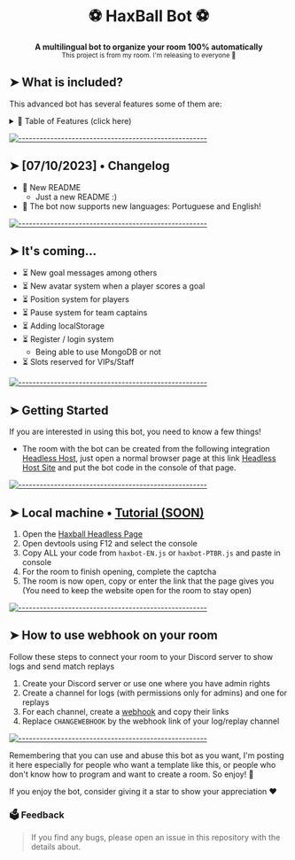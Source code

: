 <h1 align="center">⚽ HaxBall Bot ⚽</h1>

<p align="center">
  <b>A multilingual bot to organize your room 100% automatically</b></br>
  <sub>This project is from my room. I'm releasing to everyone 🙂<sub>
</p>

## ➤ What is included?

This advanced bot has several features some of them are:

<details>
<summary>📖 Table of Features (click here)</summary>
<br />

## ✨ Features

- ✅ Start of match notice
  - When the match starts, the bot notifies you in the chat.
- ✅ Goal announcements
  - Every goal (both teams) will be notified in the chat, with the author and the speed of the shot.
- ✅ End of game announcements
  - Notifies you when the match is over, with advanced statistics
- ✅ Webhook integration
- ✅ Replay and log system using [webhook](https://support.discord.com/hc/en-us/articles/228383668-Intro-to-Webhooks)
- ✅ Admin system
- ✅ Ban system
  
and much more...
</details>

[![-----------------------------------------------------](https://raw.githubusercontent.com/andreasbm/readme/master/assets/lines/colored.png)](#table-of-contents)

## ➤ [07/10/2023] • Changelog
- 🌟 New README
  - Just a new README :)
- 🌟 The bot now supports new languages: Portuguese and English!
 
[![-----------------------------------------------------](https://raw.githubusercontent.com/andreasbm/readme/master/assets/lines/colored.png)](#table-of-contents) 
  
## ➤ It's coming...
- ⏳ New goal messages among others
- ⏳ New avatar system when a player scores a goal
- ⏳ Position system for players
- ⏳ Pause system for team captains
- ⏳ Adding localStorage
- ⏳ Register / login system
  - Being able to use MongoDB or not
- ⏳ Slots reserved for VIPs/Staff
   
[![-----------------------------------------------------](https://raw.githubusercontent.com/andreasbm/readme/master/assets/lines/colored.png)](#table-of-contents) 
  
## ➤ Getting Started

If you are interested in using this bot, you need to know a few things!

- The room with the bot can be created from the following integration [Headless Host](https://github.com/haxball/haxball-issues/wiki/Headless-Host), just open a normal browser page at this link [Headless Host Site](https://html5.haxball.com/headless) and put the bot code in the console of that page.
 
[![-----------------------------------------------------](https://raw.githubusercontent.com/andreasbm/readme/master/assets/lines/colored.png)](#table-of-contents) 
  
## ➤ Local machine • [Tutorial (SOON)](https://www.youtube.com)

1. Open the [Haxball Headless Page](https://www.haxball.com/headless)
2. Open devtools using F12 and select the console
3. Copy ALL your code from `haxbot-EN.js` or `haxbot-PTBR.js` and paste in console
4. For the room to finish opening, complete the captcha
5. The room is now open, copy or enter the link that the page gives you (You need to keep the website open for the room to stay open)
 
[![-----------------------------------------------------](https://raw.githubusercontent.com/andreasbm/readme/master/assets/lines/colored.png)](#table-of-contents) 
  
## ➤ How to use webhook on your room

Follow these steps to connect your room to your Discord server to show logs and send match replays

1. Create your Discord server or use one where you have admin rights
2. Create a channel for logs (with permissions only for admins) and one for replays
3. For each channel, create a [webhook](https://support.discord.com/hc/en-us/articles/228383668-Intro-to-Webhooks) and copy their links
4. Replace `CHANGEWEBHOOK` by the webhook link of your log/replay channel

 [![-----------------------------------------------------](https://raw.githubusercontent.com/andreasbm/readme/master/assets/lines/colored.png)](#table-of-contents) 
  
Remembering that you can use and abuse this bot as you want, I'm posting it here especially for people who want a template like this, or people who don't know how to program and want to create a room. So enjoy! 🥰

If you enjoy the bot, consider giving it a star to show your appreciation ❤️
  
### 🗳️ Feedback
> If you find any bugs, please open an issue in this repository with the details about.
